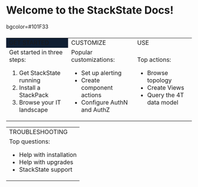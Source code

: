 # Welcome to the StackState Docs!

bgcolor=#101F33

<table>
  <thead>
    <td></td>
    <td></td>
    <td></td>
  </thead>
  <tbody>
    <tr>
      <td bgcolor=#101F33>GET STARTED</td>
      <td>CUSTOMIZE</td>
      <td>USE</td>
    </tr>
    <tr>
    <td>
    Get started in three steps:
      <ol>
        <li />Get StackState running
        <li />Install a StackPack
        <li />Browse your IT landscape
      </ol>
    </td>
    <td>
    Popular customizations:
      <ul>
        <li />Set up alerting
        <li />Create component actions
        <li />Configure AuthN and AuthZ
      </ul>
    </td>
    <td>
    Top actions:
      <ul>
        <li />Browse topology
        <li />Create Views
        <li />Query the 4T data model
      </ul>
    </td>
    </tr>
    </tbody>
  </table>

<table>
  <tbody>
    <tr>
    <td>TROUBLESHOOTING</td>
    </tr>
    <tr>
    <td>
    Top questions:
    <ul>
      <li />Help with installation
      <li />Help with upgrades
      <li />StackState support
    </ul>
    </td>
    </tr>

  </tbody>
</table>
